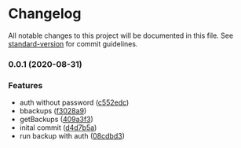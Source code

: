 # Changelog

All notable changes to this project will be documented in this file. See [standard-version](https://github.com/conventional-changelog/standard-version) for commit guidelines.

### 0.0.1 (2020-08-31)


### Features

* auth without password ([c552edc](https://github.com/naimo84/node-duplicati/commit/c552edc4a493f77e57fa4beb9e141dde1664c8d4))
* bbackups ([f3028a9](https://github.com/naimo84/node-duplicati/commit/f3028a9913e37a1a0e8179d3ee2929b69e4c53f6))
* getBackups ([409a3f3](https://github.com/naimo84/node-duplicati/commit/409a3f32e475c19db9f67bde90ac0ba349fbebba))
* inital commit ([d4d7b5a](https://github.com/naimo84/node-duplicati/commit/d4d7b5affbcb69cbd2ba48319b57f93ccbac1871))
* run backup with auth ([08cdbd3](https://github.com/naimo84/node-duplicati/commit/08cdbd3cbce88c8566100dc13948afff84d0b9ae))
